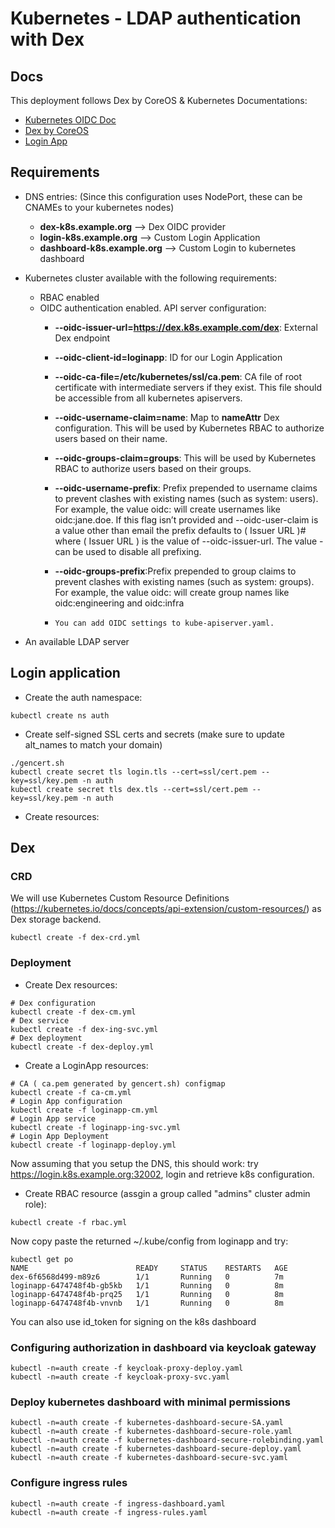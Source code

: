 # Kubernetes - LDAP authentication with Dex

## Docs

This deployment follows Dex by CoreOS & Kubernetes Documentations:

* [Kubernetes OIDC Doc](https://kubernetes.io/docs/admin/authentication/#option-1---oidc-authenticator)
* [Dex by CoreOS](https://github.com/coreos/dex)
* [Login App](https://github.com/Flav35/loginapp)

## Requirements

* DNS entries: (Since this configuration uses NodePort, these can be CNAMEs to your kubernetes nodes)
  * **dex-k8s.example.org** --> Dex OIDC provider
  * **login-k8s.example.org** --> Custom Login Application
  * **dashboard-k8s.example.org** --> Custom Login to kubernetes dashboard

* Kubernetes cluster available with the following requirements:
  * RBAC enabled
  * OIDC authentication enabled. API server configuration:
    * **--oidc-issuer-url=https://dex.k8s.example.com/dex**: External Dex endpoint
    * **--oidc-client-id=loginapp**: ID for our Login Application
    * **--oidc-ca-file=/etc/kubernetes/ssl/ca.pem**: CA file of root certificate with intermediate servers if they exist. This file should be accessible from all kubernetes apiservers.
    * **--oidc-username-claim=name**: Map to **nameAttr** Dex configuration. This will be used by Kubernetes RBAC to authorize users based on their name.
    * **--oidc-groups-claim=groups**: This will be used by Kubernetes RBAC to authorize users based on their groups.
    * **--oidc-username-prefix**: Prefix prepended to username claims to prevent clashes with existing names (such as system: users). For example, the value oidc: will create usernames like oidc:jane.doe. If this flag isn’t provided and --oidc-user-claim is a value other than email the prefix defaults to ( Issuer URL )# where ( Issuer URL ) is the value of --oidc-issuer-url. The value - can be used to disable all prefixing.
    * **--oidc-groups-prefix**:Prefix prepended to group claims to prevent clashes with existing names (such as system: groups). For example, the value oidc: will create group names like oidc:engineering and oidc:infra 

    * `You can add OIDC settings to kube-apiserver.yaml.`

* An available LDAP server


## Login application

* Create the auth namespace:

```shell
kubectl create ns auth
```

* Create self-signed SSL certs and secrets (make sure to update alt_names to match your domain)

```shell
./gencert.sh
kubectl create secret tls login.tls --cert=ssl/cert.pem --key=ssl/key.pem -n auth
kubectl create secret tls dex.tls --cert=ssl/cert.pem --key=ssl/key.pem -n auth
```

* Create resources:
## Dex

### CRD

We will use Kubernetes Custom Resource Definitions (https://kubernetes.io/docs/concepts/api-extension/custom-resources/) as Dex storage backend.

```shell
kubectl create -f dex-crd.yml
```

### Deployment

* Create Dex resources:

```shell
# Dex configuration
kubectl create -f dex-cm.yml
# Dex service
kubectl create -f dex-ing-svc.yml
# Dex deployment
kubectl create -f dex-deploy.yml
```

* Create a LoginApp resources:

```shell
# CA ( ca.pem generated by gencert.sh) configmap
kubectl create -f ca-cm.yml
# Login App configuration
kubectl create -f loginapp-cm.yml
# Login App service
kubectl create -f loginapp-ing-svc.yml
# Login App Deployment
kubectl create -f loginapp-deploy.yml
```

Now assuming that you setup the DNS, this should work: try https://login.k8s.example.org:32002, login and retrieve k8s configuration.


* Create RBAC resource (assgin a group called "admins" cluster admin role):

```shell
kubectl create -f rbac.yml
```

Now copy paste the returned ~/.kube/config from loginapp and try:

```shell
kubectl get po
NAME                        READY     STATUS    RESTARTS   AGE
dex-6f6568d499-m89z6        1/1       Running   0          7m
loginapp-6474748f4b-gb5kb   1/1       Running   0          8m
loginapp-6474748f4b-prq25   1/1       Running   0          8m
loginapp-6474748f4b-vnvnb   1/1       Running   0          8m
```

You can also use id_token for signing on the k8s dashboard 

### Configuring authorization in dashboard via keycloak gateway
```shell
kubectl -n=auth create -f keycloak-proxy-deploy.yaml
kubectl -n=auth create -f keycloak-proxy-svc.yaml 
```

### Deploy kubernetes dashboard with minimal permissions

```shell
kubectl -n=auth create -f kubernetes-dashboard-secure-SA.yaml
kubectl -n=auth create -f kubernetes-dashboard-secure-role.yaml
kubectl -n=auth create -f kubernetes-dashboard-secure-rolebinding.yaml 
kubectl -n=auth create -f kubernetes-dashboard-secure-deploy.yaml
kubectl -n=auth create -f kubernetes-dashboard-secure-svc.yaml
```

### Configure ingress rules
```shell
kubectl -n=auth create -f ingress-dashboard.yaml
kubectl -n=auth create -f ingress-rules.yaml
```
